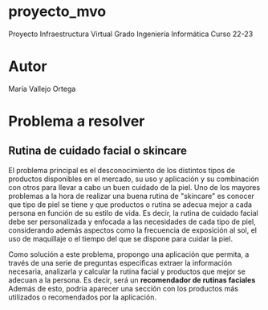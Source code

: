 # proyecto_mvo
Proyecto Infraestructura Virtual
Grado Ingeniería Informática
Curso 22-23

# Autor
María Vallejo Ortega

# Problema a resolver
## Rutina de cuidado facial o skincare
El problema principal es el desconocimiento de los distintos tipos de productos
disponibles en el mercado, su uso y aplicación y su combinación con otros para
llevar a cabo un buen cuidado de la piel.
Uno de los mayores problemas a la hora de realizar una buena rutina de
"skincare" es conocer que tipo de piel se tiene y que productos o rutina se
adecua mejor a cada persona en función de su estilo de vida. Es decir, la rutina
de cuidado facial debe ser personalizada y enfocada a las necesidades de cada tipo
de piel, considerando además aspectos como la frecuencia de exposición al sol, el
uso de maquillaje o el tiempo del que se dispone para cuidar la piel.

Como solución a este problema, propongo una aplicación que permita, a través de
una serie de preguntas especificas extraer la información necesaria, analizarla
y calcular la rutina facial y productos que mejor se adecuan a la persona. Es decir,
será un <b>recomendador de rutinas faciales</b>
Además de esto, podría aparecer una sección con los productos más utilizados o
recomendados por la aplicación.
